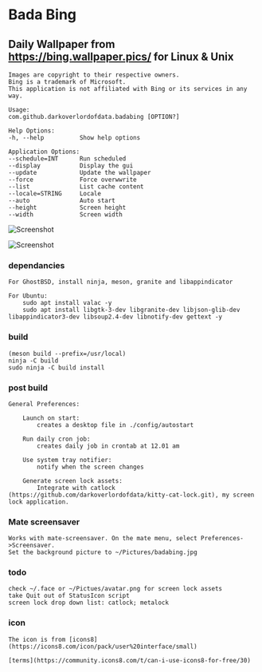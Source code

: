 # Bada Bing
## Daily Wallpaper from https://bing.wallpaper.pics/ for Linux & Unix

    Images are copyright to their respective owners. 
    Bing is a trademark of Microsoft. 
    This application is not affiliated with Bing or its services in any way.

    Usage:
    com.github.darkoverlordofdata.badabing [OPTION?]

    Help Options:
    -h, --help          Show help options

    Application Options:
    --schedule=INT      Run scheduled
    --display           Display the gui
    --update            Update the wallpaper
    --force             Force overwwrite
    --list              List cache content
    --locale=STRING     Locale
    --auto              Auto start
    --height            Screen height
    --width             Screen width

![Screenshot](https://github.com/darkoverlordofdata/badabing/raw/master/Screenshot1.png "Screenshot")

![Screenshot](https://github.com/darkoverlordofdata/badabing/raw/master/Screenshot2.png "Screenshot")

### dependancies

    For GhostBSD, install ninja, meson, granite and libappindicator

    For Ubuntu:     
        sudo apt install valac -y
        sudo apt install libgtk-3-dev libgranite-dev libjson-glib-dev libappindicator3-dev libsoup2.4-dev libnotify-dev gettext -y


### build

    (meson build --prefix=/usr/local)
    ninja -C build
    sudo ninja -C build install

### post build

    General Preferences:

        Launch on start:
            creates a desktop file in ./config/autostart

        Run daily cron job:
            creates daily job in crontab at 12.01 am

        Use system tray notifier:
            notify when the screen changes

        Generate screen lock assets:
            Integrate with catlock (https://github.com/darkoverlordofdata/kitty-cat-lock.git), my screen lock application.

### Mate screensaver

    Works with mate-screensaver. On the mate menu, select Preferences->Screensaver.
    Set the background picture to ~/Pictures/badabing.jpg


### todo

    check ~/.face or ~/Pictues/avatar.png for screen lock assets
    take Quit out of StatusIcon script
    screen lock drop down list: catlock; metalock

### icon

    The icon is from [icons8](https://icons8.com/icon/pack/user%20interface/small)

    [terms](https://community.icons8.com/t/can-i-use-icons8-for-free/30)



